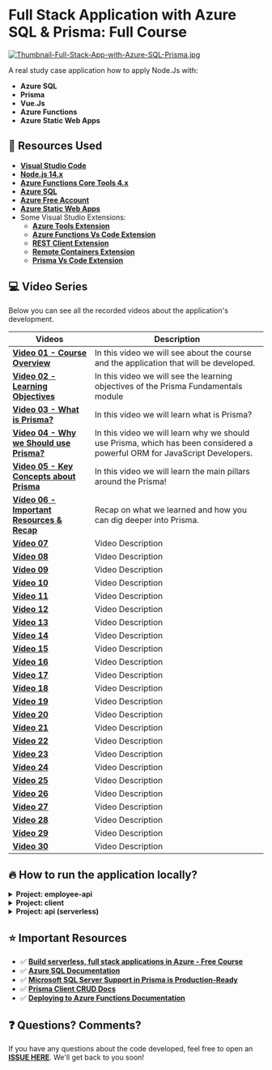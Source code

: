 # Full Stack Application with Azure SQL & Prisma: Full Course

[![Thumbnail-Full-Stack-App-with-Azure-SQL-Prisma.jpg](https://i.postimg.cc/mkxjK6hB/Thumbnail-Full-Stack-App-with-Azure-SQL-Prisma.jpg)](https://postimg.cc/dkBGy68x)

A real study case application how to apply Node.Js with:

* **Azure SQL**
* **Prisma**
* **Vue.Js**
* **Azure Functions** 
* **Azure Static Web Apps**

## 🚀 Resources Used

- **[Visual Studio Code](https://code.visualstudio.com/?WT.mc_id=javascript-52133-gllemos)**
- **[Node.js 14.x](https://nodejs.org/en/)**
- **[Azure Functions Core Tools 4.x](https://docs.microsoft.com/en-us/azure/azure-functions/functions-run-local?tabs=v4%2Cwindows%2Ccsharp%2Cportal%2Cbash)**
- **[Azure SQL](https://azure.microsoft.com/products/azure-sql/database/?WT.mc_id=javascript-52133-gllemos)**
- **[Azure Free Account](https://azure.microsoft.com/?WT.mc_id=javascript-52133-gllemos)**
- **[Azure Static Web Apps](https://azure.microsoft.com/services/app-service/static/?WT.mc_id=javascript-52133-gllemos)**
- Some Visual Studio Extensions:
  - **[Azure Tools Extension](https://marketplace.visualstudio.com/items?itemName=ms-vscode.vscode-node-azure-pack&WT.mc_id=javascript-52133-gllemos)**
  - **[Azure Functions Vs Code Extension](https://marketplace.visualstudio.com/items?itemName=ms-azuretools.vscode-azurefunctions&WT.mc_id=javascript-52133-gllemos)**
  - **[REST Client Extension](https://marketplace.visualstudio.com/items?itemName=humao.rest-client&WT.mc_id=javascript-52133-gllemos)**
  - **[Remote Containers Extension](https://marketplace.visualstudio.com/items?itemName=ms-vscode-remote.remote-containers)**
  - **[Prisma Vs Code Extension](https://marketplace.visualstudio.com/items?itemName=Prisma.prisma&WT.mc_id=javascript-52133-gllemos)**

## 💻 Video Series

Below you can see all the recorded videos about the application's development.

| Videos           | Description       |
| ---------------- | ----------------- |
| **[Video 01 - Course Overview]()** | In this video we will see about the course and the application that will be developed. |
| **[Video 02 - Learning Objectives]()** | In this video we will see the learning objectives of the Prisma Fundamentals module |
| **[Video 03 - What is Prisma?]()** | In this video we will learn what is Prisma? |
| **[Vídeo 04 - Why we Should use Prisma?]()** | In this video we will learn why we should use Prisma, which has been considered a powerful ORM for JavaScript Developers. |
| **[Video 05 - Key Concepts about Prisma]()** | In this video we will learn the main pillars around the Prisma! |
| **[Vídeo 06 - Important Resources & Recap]()** | Recap on what we learned and how you can dig deeper into Prisma. |
| **[Vídeo 07]()** | Video Description |
| **[Vídeo 08]()** | Video Description |
| **[Vídeo 09]()** | Video Description |
| **[Vídeo 10]()** | Video Description |
| **[Vídeo 11]()** | Video Description |
| **[Vídeo 12]()** | Video Description |
| **[Vídeo 13]()** | Video Description |
| **[Vídeo 14]()** | Video Description |
| **[Vídeo 15]()** | Video Description |
| **[Vídeo 16]()** | Video Description |
| **[Vídeo 17]()** | Video Description |
| **[Vídeo 18]()** | Video Description |
| **[Vídeo 19]()** | Video Description |
| **[Vídeo 20]()** | Video Description |
| **[Vídeo 21]()** | Video Description |
| **[Vídeo 22]()** | Video Description |
| **[Vídeo 23]()** | Video Description |
| **[Vídeo 24]()** | Video Description |
| **[Vídeo 25]()** | Video Description |
| **[Vídeo 26]()** | Video Description |
| **[Vídeo 27]()** | Video Description |
| **[Vídeo 28]()** | Video Description |
| **[Vídeo 29]()** | Video Description |
| **[Vídeo 30]()** | Video Description |

## 🔥 How to run the application locally?

<details><summary><b>Project: employee-api</b></summary> 

To execute locally this project you will need to follow the steps bellow:

1. First you need to go to the folder: `employee-api` and run the command:

```bash
> npm install
```

3. Include the Azure SQL Server connection string creating an `.env` file:

```bash
# Database connection string
DATABASE_URL="sqlserver://DB_SERVER_NAME.database.windows.net:1433;database=DB_NAME;user=DB_USER@DB_SERVER_NAME;password={PASSWORD};encrypt=true"

# Shadow database connection string for development
SHADOW_DATABASE_URL="sqlserver://DB_SERVER_NAME.database.windows.net:1433;database=DB_NAME;user=DB_USER@DB_SERVER_NAME;password={PASSWORD};encrypt=true"
```

4. After to install all the Node.Js packages, now you can execute the command:

```bash
> nodemon
```

5. Now you will see the message saying the application is running in the port: `localhost:3001/api/v1` and start to test locally the application (using Postman):

| Objective  |  HTTP Verb |  Route  | 
|---|---|---|
| Create a new Employee  | POST  | localhost:3001/api/v1/employees  | 
| List All Employees  | GET  | localhost:3001/api/v1/employees |   
| List Employee By Id | GET  | localhost:3001/api/v1/employees/:id |   
| Update Employee By Id  | PUT  | localhost:3001/api/v1/employees/:id |  
| Delete Employee By Id  | DELETE  | localhost:3001/api/v1/employees/:id |  

</details>

<details><summary><b>Project: client</b></summary>

To execute locally this project you will need to follow the steps bellow:

1. First you need to go to the folder: `client` and run the command:

```bash
> npm install
```
2. After to install all the Node.Js packages, now you can execute the command:

```bash
> npm run serve
```

3. Now, open your browser on `http://localhost:8080/` 

4. Inside the project you will see a file: `src/Api.js`. This file contains all the Back-End request information (local or Azure Functions). If you want to test the Front-End, just choose which url you want to test in the Back-End:

```js
/**
 * file: src/services/Api.js
 * data: 01/03/2022
 * description: file responsible for initializing 'axios' and HTTP base url requests
 * author: Glaucia Lemos <twitter: @glaucia_lemos86>
 */

import axios from 'axios';

export default () => axios.create({
  // => Back-End (local) 'baseURL'-> will make communication btw Front-End with Back-End
  // baseURL: 'http://localhost:3001/api/v1',

  // ==> Back-End (azure functions)
  baseURL: 'http://localhost:7071/api',
});
```

- **Back-End (local):** http://localhost:3001/api/v1
- **Back-End (Azure Functions):** http://localhost:7071/api

</details>

<details><summary><b>Project: api (serverless)</b></summary>

1. First you need to go to the folder: `api` and run the command:

```bash
> npm install
```

2. Include the Azure SQL Server connection string creating an `.env` file:

```bash
# Database connection string
DATABASE_URL="sqlserver://DB_SERVER_NAME.database.windows.net:1433;database=DB_NAME;user=DB_USER@DB_SERVER_NAME;password={PASSWORD};encrypt=true"

# Shadow database connection string for development
SHADOW_DATABASE_URL="sqlserver://DB_SERVER_NAME.database.windows.net:1433;database=DB_NAME;user=DB_USER@DB_SERVER_NAME;password={PASSWORD};encrypt=true"
```

3. Now create a file called: `local.settings.json` (root of the project) and include this information below:

```json
{
  "IsEncrypted": false,
  "Values": {
    "FUNCTIONS_WORKER_RUNTIME": "node",
    "AzureWebJobsStorage": ""
  },
  "Host": {
    "LocalHttpPort": 7071,
    "CORS": "*"
  }
}
```

4. Now you can execute the command:

```bash
> npm run dev
```

You will see the message saying the application is running in the port: `http://localhost:7071/api/`

| Objective  |  HTTP Verb |  Route  | 
|---|---|---|
| CreateEmployee  | POST  | http://localhost:7071/api/employees  | 
| GetEmployees  | GET  | http://localhost:7071/api/employees |   
| GetEmployee | GET  | http://localhost:7071/api/{id} |   
| UpdateEmployee  | PUT  | http://localhost:7071/api/{id} |  
| DeleteEmployee | DELETE  | http://localhost:7071/api/{id} |  

</details>

## ⭐️ Important Resources

- ✅ **[Build serverless, full stack applications in Azure - Free Course](https://docs.microsoft.com/learn/paths/build-serverless-full-stack-apps-azure/?WT.mc_id=javascript-52133-gllemos)**
- ✅ **[Azure SQL Documentation](https://docs.microsoft.com/azure/azure-sql/azure-sql-iaas-vs-paas-what-is-overview?WT.mc_id=javascript-52133-gllemos)**
- ✅ **[Microsoft SQL Server Support in Prisma is Production-Ready](https://www.prisma.io/blog/prisma-microsoft-sql-server-azure-sql-production-ga)**
- ✅ **[Prisma Client CRUD Docs](https://www.prisma.io/docs/concepts/components/prisma-client/crud)**
- ✅ **[Deploying to Azure Functions Documentation](https://www.prisma.io/docs/guides/deployment/deployment-guides/deploying-to-azure-functions)**

## ❓ Questions? Comments? 

If you have any questions about the code developed, feel free to open an **[ISSUE HERE](https://github.com/glaucia86/azure-sql-prisma-vue/issues)**. We'll get back to you soon!
